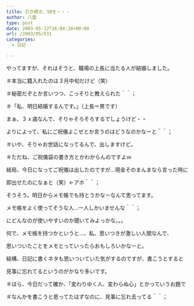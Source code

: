 ```yaml
---
title: 引き続き、SBを・・・
author: 八雲
type: post
date: 2003-05-12T16:04:28+00:00
url: /2003/05/531
categories:
  - 日記

---
```

やってますが、それはそうと、職場の上長に当たる人が結婚しました。
  
＃本当に籍入れたのは３月中旬だけど（笑）
  
＃秘密だぞとか言いつつ、こっそりと教えられた＾＾；
  
＃「私、明日結婚するんです。」（上長＝男です）

まぁ、３ｘ歳なんで、そりゃそろそろするでしょうけど・・
  
よりによって、私にご祝儀よこせとか言うのはどうなのかなーと＾＾；
  
＃いや、そりゃお世話になってるんで、出しますけど。
  
＃ただね、ご祝儀袋の書き方とかわからんのですよｗ
  
結局、今日になってご祝儀は出したのですが…現金そのまんまなら言った時に
  
即出せたのになぁと（笑）←アホ＾＾；

そうそう。明日からメモ帳でも持とうかなーなんて思ってます。
  
メモ帳をよく使ってそうな人…一人しかいませんな＾＾；
  
にどんなのが使いやすいのか聞いてみよっかな。。。
  
何で、メモ帳を持つかというと…、私、思いつきが激しい人間なんで、
  
思いついたことをメモとっていったらおもしろいかなーと。
  
結構、日記に書くネタも思いついていた気がするのですが、書こうとすると
  
見事に忘れてるというのがかなり多いです。
  
＃ほら、今日だって確か、「変わりゆく人、変わらぬ心」とかっていうお題で
  
＃なんかを書こうと思ってたはずなのに、見事に忘れ去ってる＾＾；